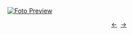 [![Foto Preview](preview/n826.avif)](https://20essentials.github.io/project-000-826)

<div align="center" style="display: flex; justify-content: center;">
  <a  href="https://github.com/20essentials/project-000-825" target="_blank">&#8592;</a>
  &nbsp;&nbsp;
  <a  href="https://github.com/20essentials/project-000-827" target="_blank">&#8594;</a>
</div>

